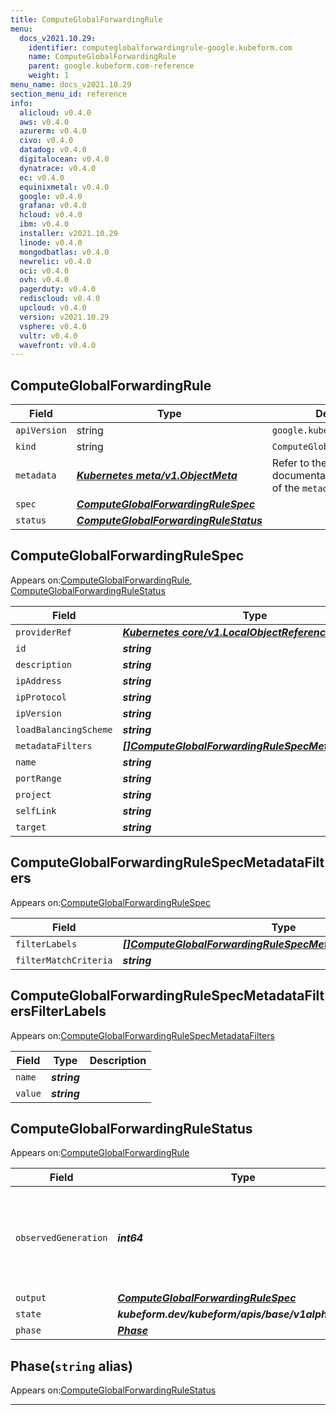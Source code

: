 ```yaml
---
title: ComputeGlobalForwardingRule
menu:
  docs_v2021.10.29:
    identifier: computeglobalforwardingrule-google.kubeform.com
    name: ComputeGlobalForwardingRule
    parent: google.kubeform.com-reference
    weight: 1
menu_name: docs_v2021.10.29
section_menu_id: reference
info:
  alicloud: v0.4.0
  aws: v0.4.0
  azurerm: v0.4.0
  civo: v0.4.0
  datadog: v0.4.0
  digitalocean: v0.4.0
  dynatrace: v0.4.0
  ec: v0.4.0
  equinixmetal: v0.4.0
  google: v0.4.0
  grafana: v0.4.0
  hcloud: v0.4.0
  ibm: v0.4.0
  installer: v2021.10.29
  linode: v0.4.0
  mongodbatlas: v0.4.0
  newrelic: v0.4.0
  oci: v0.4.0
  ovh: v0.4.0
  pagerduty: v0.4.0
  rediscloud: v0.4.0
  upcloud: v0.4.0
  version: v2021.10.29
  vsphere: v0.4.0
  vultr: v0.4.0
  wavefront: v0.4.0
---
```


## ComputeGlobalForwardingRule
| Field | Type | Description |
| ------ | ----- | ----------- |
| `apiVersion` | string | `google.kubeform.com/v1alpha1` |
|    `kind` | string | `ComputeGlobalForwardingRule` |
| `metadata` | ***[Kubernetes meta/v1.ObjectMeta](https://v1-18.docs.kubernetes.io/docs/reference/generated/kubernetes-api/v1.18/#objectmeta-v1-meta)***|Refer to the Kubernetes API documentation for the fields of the `metadata` field.|
| `spec` | ***[ComputeGlobalForwardingRuleSpec](#computeglobalforwardingrulespec)***||
| `status` | ***[ComputeGlobalForwardingRuleStatus](#computeglobalforwardingrulestatus)***||
## ComputeGlobalForwardingRuleSpec

Appears on:[ComputeGlobalForwardingRule](#computeglobalforwardingrule), [ComputeGlobalForwardingRuleStatus](#computeglobalforwardingrulestatus)

| Field | Type | Description |
| ------ | ----- | ----------- |
| `providerRef` | ***[Kubernetes core/v1.LocalObjectReference](https://v1-18.docs.kubernetes.io/docs/reference/generated/kubernetes-api/v1.18/#localobjectreference-v1-core)***||
| `id` | ***string***||
| `description` | ***string***| ***(Optional)*** |
| `ipAddress` | ***string***| ***(Optional)*** |
| `ipProtocol` | ***string***| ***(Optional)*** |
| `ipVersion` | ***string***| ***(Optional)*** |
| `loadBalancingScheme` | ***string***| ***(Optional)*** |
| `metadataFilters` | ***[[]ComputeGlobalForwardingRuleSpecMetadataFilters](#computeglobalforwardingrulespecmetadatafilters)***| ***(Optional)*** |
| `name` | ***string***||
| `portRange` | ***string***| ***(Optional)*** |
| `project` | ***string***| ***(Optional)*** |
| `selfLink` | ***string***| ***(Optional)*** |
| `target` | ***string***||
## ComputeGlobalForwardingRuleSpecMetadataFilters

Appears on:[ComputeGlobalForwardingRuleSpec](#computeglobalforwardingrulespec)

| Field | Type | Description |
| ------ | ----- | ----------- |
| `filterLabels` | ***[[]ComputeGlobalForwardingRuleSpecMetadataFiltersFilterLabels](#computeglobalforwardingrulespecmetadatafiltersfilterlabels)***||
| `filterMatchCriteria` | ***string***||
## ComputeGlobalForwardingRuleSpecMetadataFiltersFilterLabels

Appears on:[ComputeGlobalForwardingRuleSpecMetadataFilters](#computeglobalforwardingrulespecmetadatafilters)

| Field | Type | Description |
| ------ | ----- | ----------- |
| `name` | ***string***||
| `value` | ***string***||
## ComputeGlobalForwardingRuleStatus

Appears on:[ComputeGlobalForwardingRule](#computeglobalforwardingrule)

| Field | Type | Description |
| ------ | ----- | ----------- |
| `observedGeneration` | ***int64***| ***(Optional)*** Resource generation, which is updated on mutation by the API Server.|
| `output` | ***[ComputeGlobalForwardingRuleSpec](#computeglobalforwardingrulespec)***| ***(Optional)*** |
| `state` | ***kubeform.dev/kubeform/apis/base/v1alpha1.State***| ***(Optional)*** |
| `phase` | ***[Phase](#phase)***| ***(Optional)*** |
## Phase(`string` alias)

Appears on:[ComputeGlobalForwardingRuleStatus](#computeglobalforwardingrulestatus)

---
